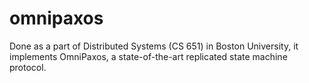 # omnipaxos
Done as a part of Distributed Systems (CS 651) in Boston University, it implements OmniPaxos, a state-of-the-art replicated state machine protocol.
